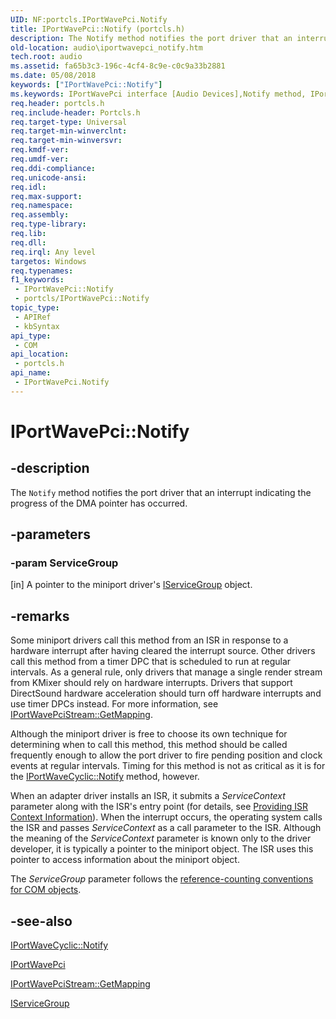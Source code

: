 ```yaml
---
UID: NF:portcls.IPortWavePci.Notify
title: IPortWavePci::Notify (portcls.h)
description: The Notify method notifies the port driver that an interrupt indicating the progress of the DMA pointer has occurred.
old-location: audio\iportwavepci_notify.htm
tech.root: audio
ms.assetid: fa65b3c3-196c-4cf4-8c9e-c0c9a33b2881
ms.date: 05/08/2018
keywords: ["IPortWavePci::Notify"]
ms.keywords: IPortWavePci interface [Audio Devices],Notify method, IPortWavePci.Notify, IPortWavePci::Notify, Notify, Notify method [Audio Devices], Notify method [Audio Devices],IPortWavePci interface, audio.iportwavepci_notify, audmp-routines_5b988b85-05d1-4a66-b04d-fdd21dcf0310.xml, portcls/IPortWavePci::Notify
req.header: portcls.h
req.include-header: Portcls.h
req.target-type: Universal
req.target-min-winverclnt: 
req.target-min-winversvr: 
req.kmdf-ver: 
req.umdf-ver: 
req.ddi-compliance: 
req.unicode-ansi: 
req.idl: 
req.max-support: 
req.namespace: 
req.assembly: 
req.type-library: 
req.lib: 
req.dll: 
req.irql: Any level
targetos: Windows
req.typenames: 
f1_keywords:
 - IPortWavePci::Notify
 - portcls/IPortWavePci::Notify
topic_type:
 - APIRef
 - kbSyntax
api_type:
 - COM
api_location:
 - portcls.h
api_name:
 - IPortWavePci.Notify
---
```


# IPortWavePci::Notify


## -description

The <code>Notify</code> method notifies the port driver that an interrupt indicating the progress of the DMA pointer has occurred.

## -parameters

### -param ServiceGroup 

[in]
A pointer to the miniport driver's <a href="/windows-hardware/drivers/ddi/portcls/nn-portcls-iservicegroup">IServiceGroup</a> object.

## -remarks

Some miniport drivers call this method from an ISR in response to a hardware interrupt after having cleared the interrupt source. Other drivers call this method from a timer DPC that is scheduled to run at regular intervals. As a general rule, only drivers that manage a single render stream from KMixer should rely on hardware interrupts. Drivers that support DirectSound hardware acceleration should turn off hardware interrupts and use timer DPCs instead. For more information, see <a href="/windows-hardware/drivers/ddi/portcls/nf-portcls-iportwavepcistream-getmapping">IPortWavePciStream::GetMapping</a>.

Although the miniport driver is free to choose its own technique for determining when to call this method, this method should be called frequently enough to allow the port driver to fire pending position and clock events at regular intervals. Timing for this method is not as critical as it is for the <a href="/windows-hardware/drivers/ddi/portcls/nf-portcls-iportwavecyclic-notify">IPortWaveCyclic::Notify</a> method, however.

When an adapter driver installs an ISR, it submits a <i>ServiceContext</i> parameter along with the ISR's entry point (for details, see <a href="/windows-hardware/drivers/kernel/providing-isr-context-information">Providing ISR Context Information</a>). When the interrupt occurs, the operating system calls the ISR and passes <i>ServiceContext</i> as a call parameter to the ISR. Although the meaning of the <i>ServiceContext</i> parameter is known only to the driver developer, it is typically a pointer to the miniport object. The ISR uses this pointer to access information about the miniport object.

The <i>ServiceGroup</i> parameter follows the <a href="/windows-hardware/drivers/audio/reference-counting-conventions-for-com-objects">reference-counting conventions for COM objects</a>.

## -see-also

<a href="/windows-hardware/drivers/ddi/portcls/nf-portcls-iportwavecyclic-notify">IPortWaveCyclic::Notify</a>



<a href="/windows-hardware/drivers/ddi/portcls/nn-portcls-iportwavepci">IPortWavePci</a>



<a href="/windows-hardware/drivers/ddi/portcls/nf-portcls-iportwavepcistream-getmapping">IPortWavePciStream::GetMapping</a>



<a href="/windows-hardware/drivers/ddi/portcls/nn-portcls-iservicegroup">IServiceGroup</a>